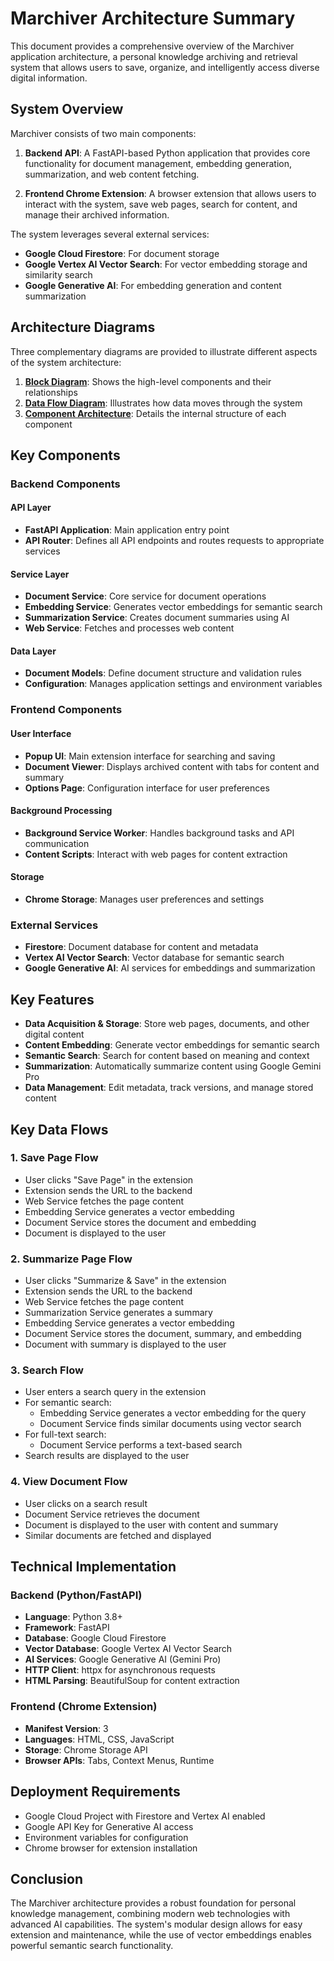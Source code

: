 # Marchiver Architecture Summary

This document provides a comprehensive overview of the Marchiver application architecture, a personal knowledge archiving and retrieval system that allows users to save, organize, and intelligently access diverse digital information.

## System Overview

Marchiver consists of two main components:

1. **Backend API**: A FastAPI-based Python application that provides core functionality for document management, embedding generation, summarization, and web content fetching.

2. **Frontend Chrome Extension**: A browser extension that allows users to interact with the system, save web pages, search for content, and manage their archived information.

The system leverages several external services:
- **Google Cloud Firestore**: For document storage
- **Google Vertex AI Vector Search**: For vector embedding storage and similarity search
- **Google Generative AI**: For embedding generation and content summarization

## Architecture Diagrams

Three complementary diagrams are provided to illustrate different aspects of the system architecture:

1. [**Block Diagram**](marchiver_architecture.md): Shows the high-level components and their relationships
2. [**Data Flow Diagram**](marchiver_data_flow.md): Illustrates how data moves through the system
3. [**Component Architecture**](marchiver_component_architecture.md): Details the internal structure of each component

## Key Components

### Backend Components

#### API Layer
- **FastAPI Application**: Main application entry point
- **API Router**: Defines all API endpoints and routes requests to appropriate services

#### Service Layer
- **Document Service**: Core service for document operations
- **Embedding Service**: Generates vector embeddings for semantic search
- **Summarization Service**: Creates document summaries using AI
- **Web Service**: Fetches and processes web content

#### Data Layer
- **Document Models**: Define document structure and validation rules
- **Configuration**: Manages application settings and environment variables

### Frontend Components

#### User Interface
- **Popup UI**: Main extension interface for searching and saving
- **Document Viewer**: Displays archived content with tabs for content and summary
- **Options Page**: Configuration interface for user preferences

#### Background Processing
- **Background Service Worker**: Handles background tasks and API communication
- **Content Scripts**: Interact with web pages for content extraction

#### Storage
- **Chrome Storage**: Manages user preferences and settings

### External Services

- **Firestore**: Document database for content and metadata
- **Vertex AI Vector Search**: Vector database for semantic search
- **Google Generative AI**: AI services for embeddings and summarization

## Key Features

- **Data Acquisition & Storage**: Store web pages, documents, and other digital content
- **Content Embedding**: Generate vector embeddings for semantic search
- **Semantic Search**: Search for content based on meaning and context
- **Summarization**: Automatically summarize content using Google Gemini Pro
- **Data Management**: Edit metadata, track versions, and manage stored content

## Key Data Flows

### 1. Save Page Flow
- User clicks "Save Page" in the extension
- Extension sends the URL to the backend
- Web Service fetches the page content
- Embedding Service generates a vector embedding
- Document Service stores the document and embedding
- Document is displayed to the user

### 2. Summarize Page Flow
- User clicks "Summarize & Save" in the extension
- Extension sends the URL to the backend
- Web Service fetches the page content
- Summarization Service generates a summary
- Embedding Service generates a vector embedding
- Document Service stores the document, summary, and embedding
- Document with summary is displayed to the user

### 3. Search Flow
- User enters a search query in the extension
- For semantic search:
  - Embedding Service generates a vector embedding for the query
  - Document Service finds similar documents using vector search
- For full-text search:
  - Document Service performs a text-based search
- Search results are displayed to the user

### 4. View Document Flow
- User clicks on a search result
- Document Service retrieves the document
- Document is displayed to the user with content and summary
- Similar documents are fetched and displayed

## Technical Implementation

### Backend (Python/FastAPI)
- **Language**: Python 3.8+
- **Framework**: FastAPI
- **Database**: Google Cloud Firestore
- **Vector Database**: Google Vertex AI Vector Search
- **AI Services**: Google Generative AI (Gemini Pro)
- **HTTP Client**: httpx for asynchronous requests
- **HTML Parsing**: BeautifulSoup for content extraction

### Frontend (Chrome Extension)
- **Manifest Version**: 3
- **Languages**: HTML, CSS, JavaScript
- **Storage**: Chrome Storage API
- **Browser APIs**: Tabs, Context Menus, Runtime

## Deployment Requirements

- Google Cloud Project with Firestore and Vertex AI enabled
- Google API Key for Generative AI access
- Environment variables for configuration
- Chrome browser for extension installation

## Conclusion

The Marchiver architecture provides a robust foundation for personal knowledge management, combining modern web technologies with advanced AI capabilities. The system's modular design allows for easy extension and maintenance, while the use of vector embeddings enables powerful semantic search functionality.
